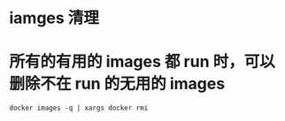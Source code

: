 
# iamges 清理

# 所有的有用的 images 都 run 时，可以删除不在 run 的无用的 images

```
docker images -q | xargs docker rmi
```